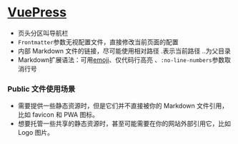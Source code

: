 # **[VuePress ](https://vuepress.vuejs.org/zh/guide/getting-started.html)**

- 页头分区叫导航栏
- `Frontmatter`参数无视配置文件，直接修改当前页面的配置
- 内部 Markdown 文件的链接，尽可能使用相对路径  .表示当前路径 ..为父目录
- Markdown扩展语法：可用[emoji](https://github.com/ikatyang/emoji-cheat-sheet)、仅代码行高亮 、`:no-line-numbers`参数取消行号



### Public  文件使用场景

- 需要提供一些静态资源时，但是它们并不直接被你的 Markdown 文件引用，比如 favicon 和 PWA 图标。
- 想要托管一些共享的静态资源时，甚至可能需要在你的网站外部引用它，比如 Logo 图片。
